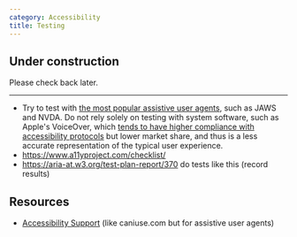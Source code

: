 ```yaml
---
category: Accessibility
title: Testing
---
```


<tcds-icon icon="error" style="--tcds-icon-size: 5rem; color: var(--tcds-color-red)"></tcds-icon>

## Under construction
Please check back later.

----

* Try to test with [the most popular assistive user agents](https://webaim.org/projects/screenreadersurvey10/#primary), such as JAWS and NVDA. Do not rely solely on testing with system software, such as Apple's VoiceOver, which [tends to have higher compliance with accessibility protocols](https://www.powermapper.com/tests/screen-readers/aria/) but lower market share, and thus is a less accurate representation of the typical user experience.
* https://www.a11yproject.com/checklist/
* https://aria-at.w3.org/test-plan-report/370 do tests like this (record results)

## Resources
* [Accessibility Support](https://a11ysupport.io/) (like caniuse.com but for assistive user agents)